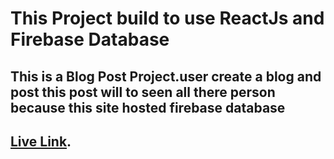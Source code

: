 # This Project build to use ReactJs and Firebase Database

## This is a Blog Post Project.user create a blog and post this post will to seen all there person because this site hosted firebase database

## [Live Link](https://blog-post-kakon-ray.netlify.app/).

